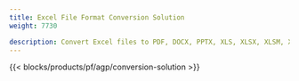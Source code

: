 ```yaml
---
title: Excel File Format Conversion Solution 
weight: 7730

description: Convert Excel files to PDF, DOCX, PPTX, XLS, XLSX, XLSM, XLSB, ODS, CSV, TSV, HTML, JPG, BMP, PNG, SVG, TIFF, XPS, MHTML and Markdown.
---
```


{{< blocks/products/pf/agp/conversion-solution >}} 
